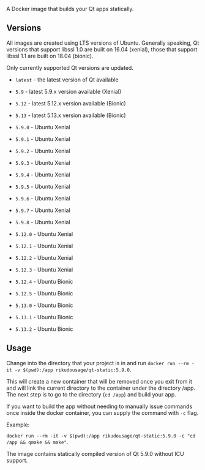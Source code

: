 A Docker image that builds your Qt apps statically.

## Versions

All images are created using LTS versions of Ubuntu.
Generally speaking, Qt versions that support libssl 1.0
are built on 16.04 (xenial), those that support libssl 1.1
are built on 18.04 (bionic).

Only currently supported Qt versions are updated.

- `latest` - the latest version of Qt available

- `5.9` - latest 5.9.x version available (Xenial)
- `5.12` - latest 5.12.x version available (Bionic)
- `5.13` - latest 5.13.x version available (Bionic)

- `5.9.0` - Ubuntu Xenial
- `5.9.1` - Ubuntu Xenial
- `5.9.2` - Ubuntu Xenial
- `5.9.3` - Ubuntu Xenial
- `5.9.4` - Ubuntu Xenial
- `5.9.5` - Ubuntu Xenial
- `5.9.6` - Ubuntu Xenial
- `5.9.7` - Ubuntu Xenial
- `5.9.8` - Ubuntu Xenial
- `5.12.0` - Ubuntu Xenial
- `5.12.1` - Ubuntu Xenial
- `5.12.2` - Ubuntu Xenial
- `5.12.3` - Ubuntu Xenial
- `5.12.4` - Ubuntu Bionic
- `5.12.5` - Ubuntu Bionic
- `5.13.0` - Ubuntu Bionic
- `5.13.1` - Ubuntu Bionic
- `5.13.2` - Ubuntu Bionic

## Usage

Change into the directory that your project is in and run
`docker run --rm -it -v $(pwd):/app rikudousage/qt-static:5.9.0`.

This will create a new container that will be removed once you
exit from it and will link the current directory to the container
under the directory /app. The next step is to go to the directory
(`cd /app`) and build your app.

If you want to build the app without needing to manually issue
commands once inside the docker container, you can supply the 
command with `-c` flag.

Example:

`docker run --rm -it -v $(pwd):/app rikudousage/qt-static:5.9.0 -c
"cd /app && qmake && make"`.

The image contains statically compiled version of Qt 5.9.0 without
ICU support.
